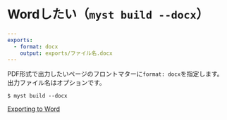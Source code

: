 # Wordしたい（``myst build --docx``）

```yaml
---
exports:
  - format: docx
    output: exports/ファイル名.docx
---
```

PDF形式で出力したいページのフロントマターに``format: docx``を指定します。
出力ファイル名はオプションです。

```console
$ myst build --docx
```


[Exporting to Word](https://myst-tools.org/docs/mystjs/creating-word-documents)
